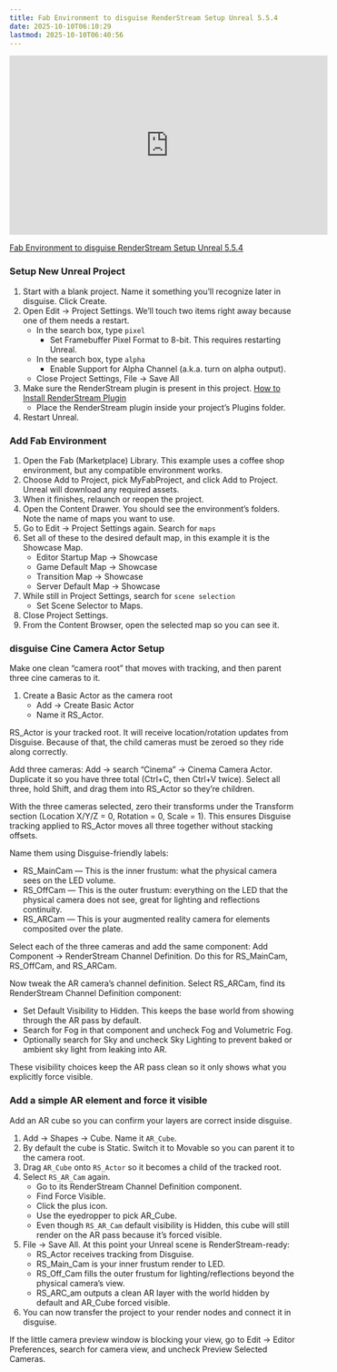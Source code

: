 ```yaml
---
title: Fab Environment to disguise RenderStream Setup Unreal 5.5.4
date: 2025-10-10T06:10:29
lastmod: 2025-10-10T06:40:56
---
```


<div class="video-grid">

<div class="iframe-16-9-container">
<iframe class="youTubeIframe" width="560" height="315" src="https://www.youtube.com/embed/gJLWQFV2bWA?rel=0" title="YouTube video player" frameborder="0" allow="accelerometer; autoplay; clipboard-write; encrypted-media; gyroscope; picture-in-picture; web-share" referrerpolicy="strict-origin-when-cross-origin" allowfullscreen></iframe>
</div>

</div>

[Fab Environment to disguise RenderStream Setup Unreal 5.5.4](https://youtu.be/gJLWQFV2bWA)

### Setup New Unreal Project

1. Start with a blank project. Name it something you’ll recognize later in disguise. Click Create.
2. Open Edit → Project Settings. We’ll touch two items right away because one of them needs a restart.
   - In the search box, type `pixel`
     - Set Framebuffer Pixel Format to 8-bit. This requires restarting Unreal.
   - In the search box, type `alpha`
     - Enable Support for Alpha Channel (a.k.a. turn on alpha output).
   - Close Project Settings, File → Save All
3. Make sure the RenderStream plugin is present in this project. [How to Install RenderStream Plugin](./install-disguise-renderstream-plugin.md)
   - Place the RenderStream plugin inside your project’s Plugins folder.
4. Restart Unreal.

### Add Fab Environment

1.  Open the Fab (Marketplace) Library. This example uses a coffee shop environment, but any compatible environment works.
2.  Choose Add to Project, pick MyFabProject, and click Add to Project. Unreal will download any required assets.
3.  When it finishes, relaunch or reopen the project.
4.  Open the Content Drawer. You should see the environment’s folders. Note the name of maps you want to use.
5.  Go to Edit → Project Settings again. Search for `maps`
6.  Set all of these to the desired default map, in this example it is the Showcase Map.
    - Editor Startup Map → Showcase
    - Game Default Map → Showcase
    - Transition Map → Showcase
    - Server Default Map → Showcase
7.  While still in Project Settings, search for `scene selection`
    - Set Scene Selector to Maps.
8.  Close Project Settings.
9.  From the Content Browser, open the selected map so you can see it.

### disguise Cine Camera Actor Setup

Make one clean “camera root” that moves with tracking, and then parent three cine cameras to it.

1. Create a Basic Actor as the camera root
   - Add → Create Basic Actor
   - Name it RS_Actor.

RS_Actor is your tracked root. It will receive location/rotation updates from Disguise. Because of that, the child cameras must be zeroed so they ride along correctly.

Add three cameras: Add → search “Cinema” → Cinema Camera Actor. Duplicate it so you have three total (Ctrl+C, then Ctrl+V twice). Select all three, hold Shift, and drag them into RS_Actor so they’re children.

With the three cameras selected, zero their transforms under the Transform section (Location X/Y/Z = 0, Rotation = 0, Scale = 1). This ensures Disguise tracking applied to RS_Actor moves all three together without stacking offsets.

Name them using Disguise-friendly labels:

- RS_MainCam — This is the inner frustum: what the physical camera sees on the LED volume.
- RS_OffCam — This is the outer frustum: everything on the LED that the physical camera does not see, great for lighting and reflections continuity.
- RS_ARCam — This is your augmented reality camera for elements composited over the plate.

Select each of the three cameras and add the same component: Add Component → RenderStream Channel Definition. Do this for RS_MainCam, RS_OffCam, and RS_ARCam.

Now tweak the AR camera’s channel definition. Select RS_ARCam, find its RenderStream Channel Definition component:

- Set Default Visibility to Hidden. This keeps the base world from showing through the AR pass by default.
- Search for Fog in that component and uncheck Fog and Volumetric Fog.
- Optionally search for Sky and uncheck Sky Lighting to prevent baked or ambient sky light from leaking into AR.

These visibility choices keep the AR pass clean so it only shows what you explicitly force visible.

### Add a simple AR element and force it visible

Add an AR cube so you can confirm your layers are correct inside disguise.

1. Add → Shapes → Cube. Name it `AR_Cube`.
2. By default the cube is Static. Switch it to Movable so you can parent it to the camera root.
3. Drag `AR_Cube` onto `RS_Actor` so it becomes a child of the tracked root.
4. Select `RS_AR_Cam` again.
   - Go to its RenderStream Channel Definition component.
   - Find Force Visible.
   - Click the plus icon.
   - Use the eyedropper to pick AR_Cube.
   - Even though `RS_AR_Cam` default visibility is Hidden, this cube will still render on the AR pass because it’s forced visible.
5. File → Save All. At this point your Unreal scene is RenderStream-ready:
   - RS_Actor receives tracking from Disguise.
   - RS_Main_Cam is your inner frustum render to LED.
   - RS_Off_Cam fills the outer frustum for lighting/reflections beyond the physical camera’s view.
   - RS_ARC_am outputs a clean AR layer with the world hidden by default and AR_Cube forced visible.
6. You can now transfer the project to your render nodes and connect it in disguise.

If the little camera preview window is blocking your view, go to Edit → Editor Preferences, search for camera view, and uncheck Preview Selected Cameras.
